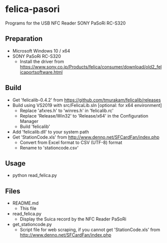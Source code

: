 # felica-pasori
Programs for the USB NFC Reader SONY PaSoRi RC-S320

## Preparation

* Microsoft Windows 10 / x64
* SONY PaSoRi RC-S320
  * Install the driver from https://www.sony.co.jp/Products/felica/consumer/download/old2_felicaportsoftware.html

## Build

* Get 'felicalib-0.4.2' from https://github.com/tmurakam/felicalib/releases
* Build using VS2019 with src/FelicaLib.sln [optional: for x64 environment]
  * Replace 'afxres.h' to 'winres.h' in 'felicalib.rc'
  * Replace 'Release/Win32' to 'Release/x64' in the Configuration Manager
  * Build 'felicalib'
* Add 'felicalib.dll' to your system path
* Get 'StationCode.xls' from http://www.denno.net/SFCardFan/index.php
  * Convert from Excel format to CSV (UTF-8) format
  * Rename to 'stationcode.csv'

## Usage

* python read_felica.py

## Files

* README.md
  * This file
* read_felica.py
  * Display the Suica record by the NFC Reader PaSoRi
* get_stationcode.py
  * Script file for web scraping, if you cannot get 'StationCode.xls' from http://www.denno.net/SFCardFan/index.php

